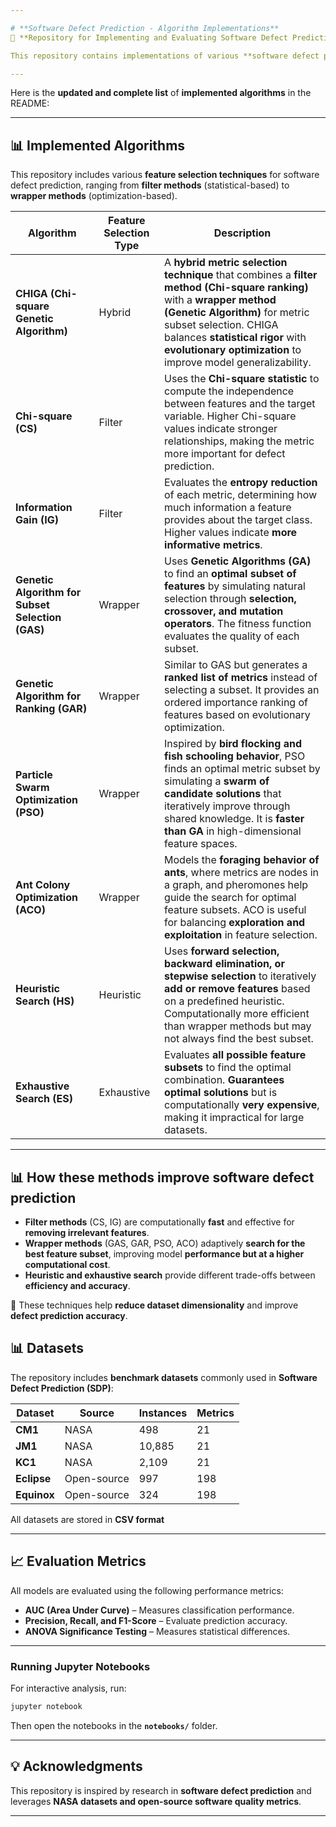```yaml
---

# **Software Defect Prediction - Algorithm Implementations**
📌 **Repository for Implementing and Evaluating Software Defect Prediction Models**  

This repository contains implementations of various **software defect prediction (SDP) models** using different **algorithm and dataset combinations**. The goal is to compare feature selection techniques, and analyze their effectiveness in improving defect prediction accuracy.

---
```


Here is the **updated and complete list** of **implemented algorithms** in the README:

---

## **📊 Implemented Algorithms**
This repository includes various **feature selection techniques** for software defect prediction, ranging from **filter methods** (statistical-based) to **wrapper methods** (optimization-based).  

| **Algorithm** | **Feature Selection Type** | **Description** |
|--------------|--------------------------|----------------|
| **CHIGA (Chi-square Genetic Algorithm)** | Hybrid | A **hybrid metric selection technique** that combines a **filter method (Chi-square ranking)** with a **wrapper method (Genetic Algorithm)** for metric subset selection. CHIGA balances **statistical rigor** with **evolutionary optimization** to improve model generalizability. |
| **Chi-square (CS)** | Filter | Uses the **Chi-square statistic** to compute the independence between features and the target variable. Higher Chi-square values indicate stronger relationships, making the metric more important for defect prediction. |
| **Information Gain (IG)** | Filter | Evaluates the **entropy reduction** of each metric, determining how much information a feature provides about the target class. Higher values indicate **more informative metrics**. |
| **Genetic Algorithm for Subset Selection (GAS)** | Wrapper | Uses **Genetic Algorithms (GA)** to find an **optimal subset of features** by simulating natural selection through **selection, crossover, and mutation operators**. The fitness function evaluates the quality of each subset. |
| **Genetic Algorithm for Ranking (GAR)** | Wrapper | Similar to GAS but generates a **ranked list of metrics** instead of selecting a subset. It provides an ordered importance ranking of features based on evolutionary optimization. |
| **Particle Swarm Optimization (PSO)** | Wrapper | Inspired by **bird flocking and fish schooling behavior**, PSO finds an optimal metric subset by simulating a **swarm of candidate solutions** that iteratively improve through shared knowledge. It is **faster than GA** in high-dimensional feature spaces. |
| **Ant Colony Optimization (ACO)** | Wrapper | Models the **foraging behavior of ants**, where metrics are nodes in a graph, and pheromones help guide the search for optimal feature subsets. ACO is useful for balancing **exploration and exploitation** in feature selection. |
| **Heuristic Search (HS)** | Heuristic | Uses **forward selection, backward elimination, or stepwise selection** to iteratively **add or remove features** based on a predefined heuristic. Computationally more efficient than wrapper methods but may not always find the best subset. |
| **Exhaustive Search (ES)** | Exhaustive | Evaluates **all possible feature subsets** to find the optimal combination. **Guarantees optimal solutions** but is computationally **very expensive**, making it impractical for large datasets. |

---

## **📊 How these methods improve software defect prediction**
- **Filter methods** (CS, IG) are computationally **fast** and effective for **removing irrelevant features**.
- **Wrapper methods** (GAS, GAR, PSO, ACO) adaptively **search for the best feature subset**, improving model **performance but at a higher computational cost**.
- **Heuristic and exhaustive search** provide different trade-offs between **efficiency and accuracy**.

🚀 These techniques help **reduce dataset dimensionality** and improve **defect prediction accuracy**.

## **📊 Datasets**
The repository includes **benchmark datasets** commonly used in **Software Defect Prediction (SDP)**:

| Dataset | Source | Instances | Metrics |
|---------|--------|----------|---------|
| **CM1** | NASA | 498 | 21 |
| **JM1** | NASA | 10,885 | 21 |
| **KC1** | NASA | 2,109 | 21 |
| **Eclipse** | Open-source | 997 | 198 |
| **Equinox** | Open-source | 324 | 198 |

All datasets are stored in **CSV format**

---

## **📈 Evaluation Metrics**
All models are evaluated using the following performance metrics:
- **AUC (Area Under Curve)** – Measures classification performance.
- **Precision, Recall, and F1-Score** – Evaluate prediction accuracy.
- **ANOVA Significance Testing** – Measures statistical differences.

---

### **Running Jupyter Notebooks**
For interactive analysis, run:

```sh
jupyter notebook
```
Then open the notebooks in the **`notebooks/`** folder.

---

## **💡 Acknowledgments**
This repository is inspired by research in **software defect prediction** and leverages **NASA datasets and open-source software quality metrics**.

---